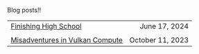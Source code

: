 Blog posts!!

| | |
|:--- | --:|
| [Finishing High School](blogposts/finishing-high-school.html) | June 17, 2024 |
| | |
| [Misadventures in Vulkan Compute](blogposts/vlkfcnet.html) | October 11, 2023 |